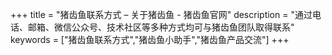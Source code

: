 +++
title = "猪齿鱼联系方式 – 关于猪齿鱼 - 猪齿鱼官网"
description = "通过电话、邮箱、微信公众号、技术社区等多种方式均可与猪齿鱼团队取得联系"
keywords = ["猪齿鱼联系方式","猪齿鱼小助手","猪齿鱼产品交流"]
+++
